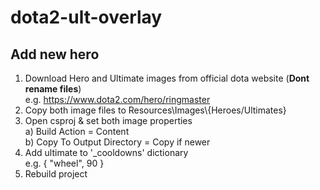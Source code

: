 # dota2-ult-overlay
## Add new hero
1. Download Hero and Ultimate images from official dota website (**Dont rename files**)\
   e.g. https://www.dota2.com/hero/ringmaster
3. Copy both image files to Resources\Images\\{Heroes/Ultimates}
4. Open csproj & set both image properties\
   a) Build Action = Content\
   b) Copy To Output Directory = Copy if newer
6. Add ultimate to '_cooldowns' dictionary\
e.g. { "wheel", 90 }
7. Rebuild project